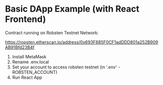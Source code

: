 # Basic DApp Example (with React Frontend)

Contract running on Robsten Testnet Network: 

https://ropsten.etherscan.io/address/0x693F885F0CF1adDDD801a252B909AB91Bfd23B4f

1. Install MetaMask
2. Rename .env.local
3. Set your account to access robsten testnet (in '.env' - ROBSTEN_ACCOUNT)
4. Run React App

